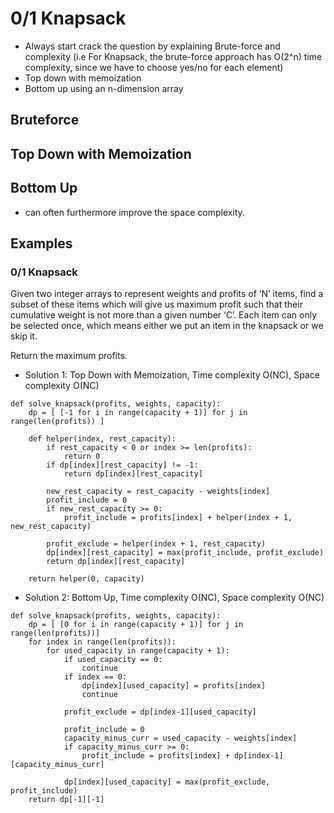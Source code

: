 # 0/1 Knapsack

* Always start crack the question by explaining Brute-force and complexity (i.e For Knapsack, the brute-force approach has O(2^n) time complexity, since we have to choose yes/no for each element)
* Top down with memoization
* Bottom up using an n-dimension array

## Bruteforce
## Top Down with Memoization
## Bottom Up
* can often furthermore improve the space complexity.



## Examples
### 0/1 Knapsack
Given two integer arrays to represent weights and profits of ‘N’ items, find a subset of these items which will give us maximum profit such that their cumulative weight is not more than a given number ‘C’. Each item can only be selected once, which means either we put an item in the knapsack or we skip it.

Return the maximum profits.

* Solution 1: Top Down with Memoization, Time complexity O(NC), Space complexity O(NC)
```
def solve_knapsack(profits, weights, capacity):
    dp = [ [-1 for i in range(capacity + 1)] for j in range(len(profits)) ] 
    
    def helper(index, rest_capacity):
        if rest_capacity < 0 or index >= len(profits):
            return 0     
        if dp[index][rest_capacity] != -1:
            return dp[index][rest_capacity]
        
        new_rest_capacity = rest_capacity - weights[index]
        profit_include = 0
        if new_rest_capacity >= 0:
            profit_include = profits[index] + helper(index + 1, new_rest_capacity)
            
        profit_exclude = helper(index + 1, rest_capacity)
        dp[index][rest_capacity] = max(profit_include, profit_exclude)
        return dp[index][rest_capacity]

    return helper(0, capacity)
```

* Solution 2: Bottom Up, Time complexity O(NC), Space complexity O(NC)
```
def solve_knapsack(profits, weights, capacity):
    dp = [ [0 for i in range(capacity + 1)] for j in range(len(profits))]
    for index in range(len(profits)):
        for used_capacity in range(capacity + 1):
            if used_capacity == 0:
                continue
            if index == 0:
                dp[index][used_capacity] = profits[index]
                continue
            
            profit_exclude = dp[index-1][used_capacity]
            
            profit_include = 0            
            capacity_minus_curr = used_capacity - weights[index]
            if capacity_minus_curr >= 0:
                profit_include = profits[index] + dp[index-1][capacity_minus_curr]

            dp[index][used_capacity] = max(profit_exclude, profit_include)
    return dp[-1][-1]
```
